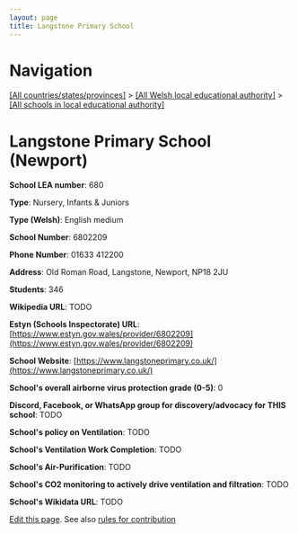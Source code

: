 ```yaml
---
layout: page
title: Langstone Primary School
---
```

# Navigation

[[All countries/states/provinces]](../../..) > [[All Welsh local educational authority]](../..) > [[All schools in local educational authority]](..)

# Langstone Primary School (Newport)

**School LEA number**: 680

**Type**: Nursery, Infants & Juniors

**Type (Welsh)**: English medium

**School Number**: 6802209

**Phone Number**: 01633 412200

**Address**: Old Roman Road, Langstone, Newport, NP18 2JU

**Students**: 346

**Wikipedia URL**: TODO

**Estyn (Schools Inspectorate) URL**: [https://www.estyn.gov.wales/provider/6802209](https://www.estyn.gov.wales/provider/6802209)

**School Website**: [https://www.langstoneprimary.co.uk/](https://www.langstoneprimary.co.uk/)

**School's overall airborne virus protection grade (0-5)**: 0

**Discord, Facebook, or WhatsApp group for discovery/advocacy for THIS school**: TODO

**School's policy on Ventilation**: TODO

**School's Ventilation Work Completion**: TODO

**School's Air-Purification**: TODO

**School's CO2 monitoring to actively drive ventilation and filtration**: TODO

**School's Wikidata URL**: TODO




[Edit this page](https://github.com/ventilate-schools/Wales/edit/prif/./Newport/Langstone_Primary_School.md). See also [rules for contribution](../../../contribution-rules/)